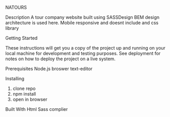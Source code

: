 NATOURS

Description
A tour company website  built using SASSDesign
BEM design architecture is used here.
Mobile responsive and doesnt include and css library

Getting Started

These instructions will get you a copy of the project up and running on your local machine for development and testing purposes. See deployment for notes on how to deploy the project on a live system.

Prerequisites
Node.js
broswer
text-editor

Installing

1) clone repo
2) npm install 
3) open in browser


Built With
Html 
Sass complier



